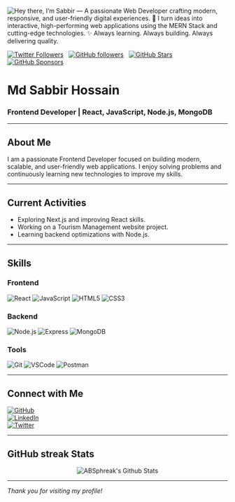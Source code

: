 <!-- Banner Image -->
![Hey there, I’m Sabbir — A passionate Web Developer crafting modern, responsive, and user-friendly digital experiences.
🚀 I turn ideas into interactive, high-performing web applications using the MERN Stack and cutting-edge technologies.
✨ Always learning. Always building. Always delivering quality.](https://github.com/CyrisXD/CyrisXD/raw/master/header.gif)

[![Twitter Followers](https://img.shields.io/twitter/follow/sudo_overflow?color=0E7FC0&logo=twitter&style=for-the-badge&label=Twitter)](https://twitter.com/sudo_overflow) &nbsp; [![GitHub followers](https://img.shields.io/github/followers/CyrisXD?logo=GitHub&style=for-the-badge)](https://github.com/CyrisXD) &nbsp; [![GitHub Stars](https://img.shields.io/github/stars/CyrisXD?logo=github&style=for-the-badge)](https://github.com/CyrisXD) &nbsp; [![GitHub Sponsors](https://img.shields.io/github/sponsors/CyrisXD?color=BF4B8A&logo=githubsponsors&style=for-the-badge&label=Sponsor%20on%20Github)](https://github.com/sponsors/CyrisXD)

# Md Sabbir Hossain  
### Frontend Developer | React, JavaScript, Node.js, MongoDB  

---

## About Me  
I am a passionate Frontend Developer focused on building modern, scalable, and user-friendly web applications. I enjoy solving problems and continuously learning new technologies to improve my skills.

---

## Current Activities  
- Exploring Next.js and improving React skills.  
- Working on a Tourism Management website project.  
- Learning backend optimizations with Node.js.  

---

## Skills  

### Frontend  
![React](https://img.icons8.com/color/48/000000/react-native.png) ![JavaScript](https://img.icons8.com/color/48/000000/javascript.png) ![HTML5](https://img.icons8.com/color/48/000000/html-5.png) ![CSS3](https://img.icons8.com/color/48/000000/css3.png)

### Backend  
![Node.js](https://img.icons8.com/color/48/000000/nodejs.png) ![Express](https://img.icons8.com/ios-filled/48/000000/express-js.png) ![MongoDB](https://img.icons8.com/color/48/000000/mongodb.png)

### Tools  
![Git](https://img.icons8.com/color/48/000000/git.png) ![VSCode](https://img.icons8.com/color/48/000000/visual-studio-code-2019.png) ![Postman](https://img.icons8.com/color/48/000000/postman-api.png)

---

## Connect with Me  

[![GitHub](https://img.icons8.com/ios-glyphs/30/000000/github.png)](https://github.com/mdsabbirhossain9200)  
[![LinkedIn](https://img.icons8.com/color/30/000000/linkedin.png)](https://www.linkedin.com/in/mdsabbirhossain9200)  
[![Twitter](https://img.icons8.com/color/30/000000/twitter--v1.png)](https://twitter.com/mdsabbirhossain92)  

---

## GitHub streak Stats
<div align="center">

<img align="center" src="https://github-readme-stats.vercel.app/api?username=ABSphreak&include_all_commits=true&count_private=true&show_icons=true&line_height=20&title_color=7A7ADB&icon_color=2234AE&text_color=D3D3D3&bg_color=0,000000,130F40" alt="ABSphreak's Github Stats">

</div>

---

*Thank you for visiting my profile!*  

